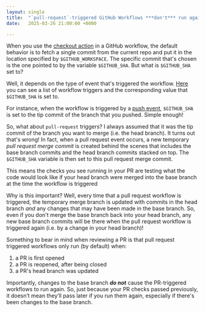 ```yaml
---
layout: single
title:  "`pull-request`-triggered GitHub Workflows ***don't*** run against the latest commit in your head branch"
date:   2025-03-26 21:00:00 +0000

---
```


When you use the [checkout action](https://github.com/actions/checkout) in a GitHub workflow, the default behavior is to fetch a single commit from the current repo and put it in the location specified by `$GITHUB_WORKSPACE`. The specific commit that's chosen is the one pointed to by the variable `$GITHUB_SHA`. But what is `$GITHUB_SHA` set to?

Well, it depends on the type of event that's triggered the workflow. [Here](https://docs.github.com/en/actions/writing-workflows/choosing-when-your-workflow-runs/events-that-trigger-workflows) you can see a list of workflow triggers and the corresponding value that `$GITHUB_SHA` is set to.

For instance, when the workflow is triggered by a [push event](https://docs.github.com/en/actions/writing-workflows/choosing-when-your-workflow-runs/events-that-trigger-workflows#push), `$GITHUB_SHA` is set to the tip commit of the branch that you pushed. Simple enough!

So, what about `pull-request` triggers? I always assumed that it was the tip commit of the branch you want to merge (i.e. the head branch). It turns out that's wrong! In fact, when a pull request event occurs, a new temporary *pull request merge commit*  is created behind the scenes that includes the base branch commits and the head branch commits stacked on top. The `$GITHUB_SHA` variable is then set to this pull request merge commit.

This means the checks you see running in your PR are testing what the code would look like if your head branch were merged into the base branch at the time the workflow is triggered

Why is this important? Well, every time that a pull request workflow is triggered, the temporary merge branch is updated with commits in the head branch *and* any changes that may have been made in the base branch. So, even if you don't merge the base branch back into your head branch, any new base branch commits will be there when the pull request workflow is triggered again (i.e. by a change in your head branch)!

Something to bear in mind when reviewing a PR is that pull request triggered workflows only run (by default) when:

1. a PR is first opened
2. a PR is reopened, after being closed
3. a PR's head branch was updated

Importantly, changes to the base branch ***do not*** cause the PR-triggered workflows to run again. So, just because your PR checks passed previously, it doesn’t mean they’ll pass later if you run them again, especially if there's been changes to the base branch.